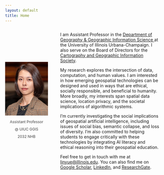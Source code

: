 ```yaml
---
layout: default
title: Home
---
```


<style>
  @media (max-width: 768px) {
    .photo-block {
      margin-top: 1.5em; /* adds space above the image block on mobile */
    }
  }
</style>

<div style="display: flex; align-items: center; gap: 40px; margin-bottom: 1.5em; flex-wrap: wrap;">
  <!-- Photo + Info block -->
  <div class="photo-block" style="flex-shrink: 0; width: 140px; text-align: center;">
    <img src="assets/photo.jpeg" alt="Yue Lin" 
         style="width: 100%; height: auto;" />
    <div style="margin-top: 0.7em; font-size: 0.85em; color: #444; line-height: 1.6;">
      <div>Assistant Professor</div>
      <div style="margin-top: 0.4em;">@ UIUC GGIS</div>
      <div style="margin-top: 0.4em;">2032 NHB</div>
    </div>
  </div>

  <!-- Main text -->
  <div style="flex: 1; min-width: 250px;">
    <p>
      I am Assistant Professor in the 
      <a href="https://ggis.illinois.edu/" target="_blank">
        Department of Geography & Geographic Information Science
      </a> 
      at the University of Illinois Urbana-Champaign. I also serve on the Board of Directors for the 
      <a href="https://cartogis.org/" target="_blank">
        Cartography and Geographic Information Society</a>.
    </p>
    <p>
      My research explores the intersection of data, computation, and human values. I am interested in how emerging geospatial technologies can be designed and used in ways that are ethical, socially responsible, and beneficial to humanity. More broadly, my interests span spatial data science, location privacy, and the societal implications of algorithmic systems.
    </p>
    <p>
      I’m currently investigating the social implications of geospatial artificial intelligence, including issues of social bias, semantic collapse, and loss of diversity. I’m also committed to helping students to engage critically with these technologies by integrating AI literacy and ethical reasoning into their geospatial education.
    </p>
    <p>
      Feel free to get in touch with me at 
      <a href="mailto:linyue@illinois.edu">linyue@illinois.edu</a>.  
      You can also find me on 
      <a href="https://scholar.google.com/citations?user=Pssz3IgAAAAJ&hl=en" target="_blank">Google Scholar</a>, 
      <a href="https://www.linkedin.com/in/yue-lin-9536b019b/" target="_blank">LinkedIn</a>, and 
      <a href="https://www.researchgate.net/profile/Yue-Lin-14" target="_blank">ResearchGate</a>.
    </p>
  </div>
</div>

